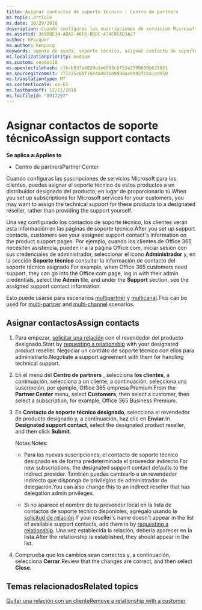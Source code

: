 ```yaml
---
title: Asignar contactos de soporte técnico | Centro de partners
ms.topic: article
ms.date: 10/29/2018
description: Cuando configuras las suscripciones de servicios Microsoft para los clientes, puedes asignar el soporte técnico de estos productos a un distribuidor designado del producto, en lugar de proporcionarlo tú.
ms.assetid: 369DBE34-ABA2-40E6-BBDC-474C0CAD3A27
author: KPacquer
ms.author: kenpacq
keywords: agente de ayuda, soporte técnico, asignar contacto de soporte técnico, contacto de soporte técnico designado
ms.localizationpriority: medium
ms.custom: seodec18
ms.openlocfilehash: c1bcb937a6020e1e6508c6f53e2790680b625051
ms.sourcegitcommit: 777225c8bf16e4a8811a9d88aceb45fcba1cd959
ms.translationtype: MT
ms.contentlocale: es-ES
ms.lasthandoff: 12/11/2018
ms.locfileid: "8917257"
---
```

# <a name="assign-support-contacts"></a><span data-ttu-id="eda3e-104">Asignar contactos de soporte técnico</span><span class="sxs-lookup"><span data-stu-id="eda3e-104">Assign support contacts</span></span>

**<span data-ttu-id="eda3e-105">Se aplica a:</span><span class="sxs-lookup"><span data-stu-id="eda3e-105">Applies to</span></span>**

-  <span data-ttu-id="eda3e-106">Centro de partners</span><span class="sxs-lookup"><span data-stu-id="eda3e-106">Partner Center</span></span>

<span data-ttu-id="eda3e-107">Cuando configuras las suscripciones de servicios Microsoft para los clientes, puedes asignar el soporte técnico de estos productos a un distribuidor designado del producto, en lugar de proporcionarlo tú.</span><span class="sxs-lookup"><span data-stu-id="eda3e-107">When you set up subscriptions for Microsoft services for your customers, you may want to assign the technical support for these products to a designated reseller, rather than providing the support yourself.</span></span>

<span data-ttu-id="eda3e-108">Una vez configurado los contactos de soporte técnico, los clientes verán esta información en las páginas de soporte técnico.</span><span class="sxs-lookup"><span data-stu-id="eda3e-108">After you set up support contacts, customers see your assigned support contact's information on the product support pages.</span></span> <span data-ttu-id="eda3e-109">Por ejemplo, cuando los clientes de Office 365 necesiten asistencia, pueden ir a la página Office.com, iniciar sesión con sus credenciales de administrador, seleccionar el icono **Administrador** y, en la sección **Soporte técnico** consultar la información de contacto del soporte técnico asignado.</span><span class="sxs-lookup"><span data-stu-id="eda3e-109">For example, when Office 365 customers need support, they can go into the Office.com page, log in with their admin credentials, select the **Admin** tile, and under the **Support** section, see the assigned support contact information.</span></span>

<span data-ttu-id="eda3e-110">Esto puede usarse para escenarios [multipartner](multipartner.md) y [multicanal](multichannel.md).</span><span class="sxs-lookup"><span data-stu-id="eda3e-110">This can be used for [multi-partner](multipartner.md) and [multi-channel](multichannel.md) scenarios.</span></span> 

<a href="" id="assigncontacts"></a>
## <a name="assign-contacts"></a><span data-ttu-id="eda3e-111">Asignar contactos</span><span class="sxs-lookup"><span data-stu-id="eda3e-111">Assign contacts</span></span>

1.  <span data-ttu-id="eda3e-112">Para empezar, [solicitar una relación](request-a-relationship-with-a-customer.md) con el revendedor del producto designado.</span><span class="sxs-lookup"><span data-stu-id="eda3e-112">Start by [requesting a relationship](request-a-relationship-with-a-customer.md) with your designated product reseller.</span></span> <span data-ttu-id="eda3e-113">Negociar un contrato de soporte técnico con ellos para administrarlo.</span><span class="sxs-lookup"><span data-stu-id="eda3e-113">Negotiate a support agreement with them for handling technical support.</span></span>

2.  <span data-ttu-id="eda3e-114">En el menú del **Centro de partners** , selecciona **los clientes**, a continuación, selecciona a un cliente, a continuación, selecciona una suscripción, por ejemplo, Office 365 empresa Premium.</span><span class="sxs-lookup"><span data-stu-id="eda3e-114">From the **Partner Center** menu, select **Customers**, then select a customer, then select a subscription, for example, Office 365 Business Premium.</span></span>

3.  <span data-ttu-id="eda3e-115">En **Contacto de soporte técnico designado**, selecciona el revendedor de producto designado y, a continuación, haz clic en **Enviar**.</span><span class="sxs-lookup"><span data-stu-id="eda3e-115">In  **Designated support contact**, select the designated product reseller, and then click **Submit**.</span></span> 

    <span data-ttu-id="eda3e-116">Notas:</span><span class="sxs-lookup"><span data-stu-id="eda3e-116">Notes:</span></span> 
    
    *  <span data-ttu-id="eda3e-117">Para las nuevas suscripciones, el contacto de soporte técnico designado es de forma predeterminada el proveedor indirecto.</span><span class="sxs-lookup"><span data-stu-id="eda3e-117">For new subscriptions, the designated support contact defaults to the indirect provider.</span></span> <span data-ttu-id="eda3e-118">También puedes cambiarlo a un revendedor indirecto que disponga de privilegios de administrador de delegación.</span><span class="sxs-lookup"><span data-stu-id="eda3e-118">You can also change this to an indirect reseller that has delegation admin privileges.</span></span>
    
    *  <span data-ttu-id="eda3e-119">Si no aparece el nombre de tu proveedor local en la lista de contactos de soporte técnico disponibles, agrégalo usando la [solicitud de relación](request-a-relationship-with-a-customer.md).</span><span class="sxs-lookup"><span data-stu-id="eda3e-119">If your reseller's name doesn't appear in the list of available support contacts, add them in by [requesting a relationship](request-a-relationship-with-a-customer.md).</span></span> <span data-ttu-id="eda3e-120">Una vez establecida la relación, debería aparecer en la lista.</span><span class="sxs-lookup"><span data-stu-id="eda3e-120">After the relationship is established, they should appear in the list.</span></span>  

4.  <span data-ttu-id="eda3e-121">Comprueba que los cambios sean correctos y, a continuación, selecciona **Cerrar**.</span><span class="sxs-lookup"><span data-stu-id="eda3e-121">Review that the changes are correct, and then select **Close**.</span></span>

## <a name="related-topics"></a><span data-ttu-id="eda3e-122">Temas relacionados</span><span class="sxs-lookup"><span data-stu-id="eda3e-122">Related topics</span></span>

[<span data-ttu-id="eda3e-123">Quitar una relación con un cliente</span><span class="sxs-lookup"><span data-stu-id="eda3e-123">Remove a relationship with a customer</span></span>](remove-a-relationship.md)